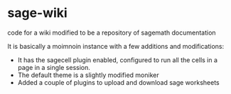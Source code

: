 # sage-wiki
code for a wiki modified to be a repository of sagemath documentation

It is basically a moimnoin instance with a few additions and modifications:

- It has the sagecell plugin enabled, configured to run all the cells in a page in a single session.
- The default theme is a slightly modified moniker
- Added a couple of plugins to upload and download sage worksheets

